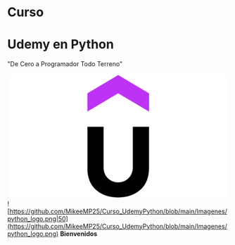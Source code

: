 # Curso
# Udemy en Python

"De Cero a Programador Todo Terreno"

![Udemy|70](https://github.com/MikeeMP25/Curso_UdemyPython/blob/main/Imagenes/Udemy.png)
![https://github.com/MikeeMP25/Curso_UdemyPython/blob/main/Imagenes/python_logo.png|50](https://github.com/MikeeMP25/Curso_UdemyPython/blob/main/Imagenes/python_logo.png)
**Bienvenidos**
